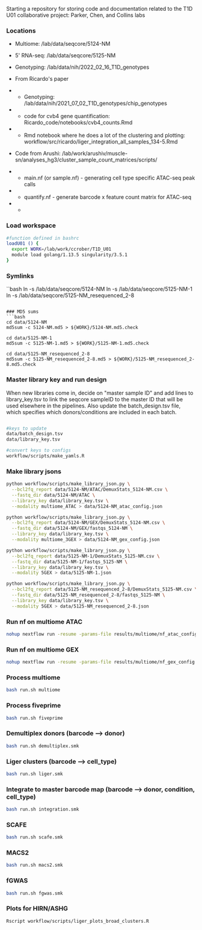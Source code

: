
Starting a repository for storing code and documentation related to the T1D U01
collaborative project: Parker, Chen, and Collins labs

### Locations
* Multiome: /lab/data/seqcore/5124-NM
* 5' RNA-seq: /lab/data/seqcore/5125-NM
* Genotyping: /lab/data/nih/2022_02_16_T1D_genotypes

* From Ricardo's paper
* * Genotyping: /lab/data/nih/2021_07_02_T1D_genotypes/chip_genotypes
* * code for cvb4 gene quantification: Ricardo_code/notebooks/cvb4_counts.Rmd
* * Rmd notebook where he does a lot of the clustering and plotting: workflow/src/ricardo/liger_integration_all_samples_134-5.Rmd

* Code from Arushi: /lab/work/arushiv/muscle-sn/analyses_hg3/cluster_sample_count_matrices/scripts/
* * main.nf (or sample.nf) - generating cell type specific ATAC-seq peak calls
* * quantify.nf - generate barcode x feature count matrix for ATAC-seq
* *

### Load workspace
```bash
#function defined in bashrc
loadU01 () {
  export WORK=/lab/work/ccrober/T1D_U01
  module load golang/1.13.5 singularity/3.5.1
}
```

### Symlinks
``bash
ln -s /lab/data/seqcore/5124-NM
ln -s /lab/data/seqcore/5125-NM-1
ln -s /lab/data/seqcore/5125-NM_resequenced_2-8
```

### MD5 sums
```bash
cd data/5124-NM
md5sum -c 5124-NM.md5 > ${WORK}/5124-NM.md5.check

cd data/5125-NM-1
md5sum -c 5125-NM-1.md5 > ${WORK}/5125-NM-1.md5.check

cd data/5125-NM_resequenced_2-8
md5sum -c 5125-NM_resequenced_2-8.md5 > ${WORK}/5125-NM_resequenced_2-8.md5.check
```


### Master library key and run design
When new libraries come in, decide on "master sample ID" and add lines to library_key.tsv to link the seqcore sampleID to the master ID
that will be used elsewhere in the pipelines. Also update the batch_design.tsv file, which specifies which donors/conditions are
included in each batch.
```bash

#keys to update
data/batch_design.tsv
data/library_key.tsv

#convert keys to configs
workflow/scripts/make_yamls.R
```



### Make library jsons
```bash
python workflow/scripts/make_library_json.py \
  --bcl2fq_report data/5124-NM/ATAC/DemuxStats_5124-NM.csv \
  --fastq_dir data/5124-NM/ATAC \
  --library_key data/library_key.tsv \
  --modality multiome_ATAC > data/5124-NM_atac_config.json

python workflow/scripts/make_library_json.py \
  --bcl2fq_report data/5124-NM/GEX/DemuxStats_5124-NM.csv \
  --fastq_dir data/5124-NM/GEX/fastqs_5124-NM \
  --library_key data/library_key.tsv \
  --modality multiome_3GEX > data/5124-NM_gex_config.json

python workflow/scripts/make_library_json.py \
  --bcl2fq_report data/5125-NM-1/DemuxStats_5125-NM.csv \
  --fastq_dir data/5125-NM-1/fastqs_5125-NM \
  --library_key data/library_key.tsv \
  --modality 5GEX > data/5125-NM-1.json

python workflow/scripts/make_library_json.py \
  --bcl2fq_report data/5125-NM_resequenced_2-8/DemuxStats_5125-NM.csv \
  --fastq_dir data/5125-NM_resequenced_2-8/fastqs_5125-NM \
  --library_key data/library_key.tsv \
  --modality 5GEX > data/5125-NM_resequenced_2-8.json

```


### Run nf on multiome ATAC
```bash
nohup nextflow run -resume -params-file results/multiome/nf_atac_config.json --results results/multiome/nf_atac_results ./snATACseq-NextFlow/main.nf &
```

### Run nf on multiome GEX
```bash
nohup nextflow run -resume -params-file results/multiome/nf_gex_config.json --chemistry multiome --results results/multiome/nf_gex_results ./snRNAseq-NextFlow/main.nf &
```

### Process multiome
```bash
bash run.sh multiome
```

### Process fiveprime
```bash
bash run.sh fiveprime
```

### Demultiplex donors (barcode --> donor)
```bash
bash run.sh demultiplex.smk
```

### Liger clusters (barcode --> cell_type)
```bash
bash run.sh liger.smk
```

### Integrate to master barcode map (barcode --> donor, condition, cell_type)
```bash
bash run.sh integration.smk
```

### SCAFE
```bash
bash run.sh scafe.smk
```

### MACS2
```bash
bash run.sh macs2.smk
```

### fGWAS
```bash
bash run.sh fgwas.smk
```

### Plots for HIRN/ASHG
```bash
Rscript workflow/scripts/liger_plots_broad_clusters.R
```







<!-- ### Comparison of 5GEX and 3GEX for grant
```bash
#get atac features to use as starting point
cp results/multiome/nf_atac_results/work/71/e612117171963be950d9dd11336788/Sample_5124-NM-1-hg38_peaks.gappedPeak results/multiome/features

awk 'BEGIN {OFS="\t"} {print $1,$7,$8, $4}' results/multiome/features/Sample_5124-NM-1-hg38_peaks.gappedPeak > results/multiome/features/Sample_5124-NM-1-hg38_peaks.tmp.narrowPeak


### Regions for browser shots
RFX6 chr6:116,963,203-116,976,677

Intergenic ATAC peaks with and without 5GEX signal:
chr10:57Mb
SLC30A8 - multi:11,677,623-11,768,071

``` -->
